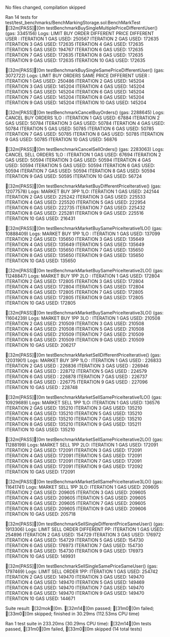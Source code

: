 No files changed, compilation skipped

Ran 14 tests for test/test_benchmarks/BenchMarkingStorage.sol:BenchMarkTest
[32m[PASS][0m testBenchmarkBuySingleMultiplePriceDifferentUser() (gas: 3345156)
Logs:
  LIMIT BUY ORDER DIFFERENT PRICE DIFFERENT USER : 
  ITERATION  1  GAS USED:  250567
  ITERATION  2  GAS USED:  172635
  ITERATION  3  GAS USED:  172635
  ITERATION  4  GAS USED:  172635
  ITERATION  5  GAS USED:  194767
  ITERATION  6  GAS USED:  172635
  ITERATION  7  GAS USED:  172635
  ITERATION  8  GAS USED:  172635
  ITERATION  9  GAS USED:  172635
  ITERATION  10  GAS USED:  172635

[32m[PASS][0m testBenchmarkBuySingleSamePriceDifferentUser() (gas: 3072722)
Logs:
  LIMIT BUY ORDERS SAME PRICE DIFFERENT USER : 
  ITERATION  1  GAS USED:  250486
  ITERATION  2  GAS USED:  145204
  ITERATION  3  GAS USED:  145204
  ITERATION  4  GAS USED:  145204
  ITERATION  5  GAS USED:  145204
  ITERATION  6  GAS USED:  145204
  ITERATION  7  GAS USED:  145204
  ITERATION  8  GAS USED:  145204
  ITERATION  9  GAS USED:  145204
  ITERATION  10  GAS USED:  145204

[32m[PASS][0m testBenchmarkCancelBuyOrders() (gas: 2288645)
Logs:
  CANCEL BUY ORDERS 1LO : 
  ITERATION  1  GAS USED:  67884
  ITERATION  2  GAS USED:  50784
  ITERATION  3  GAS USED:  50784
  ITERATION  4  GAS USED:  50784
  ITERATION  5  GAS USED:  50785
  ITERATION  6  GAS USED:  50785
  ITERATION  7  GAS USED:  50785
  ITERATION  8  GAS USED:  50785
  ITERATION  9  GAS USED:  50785
  ITERATION  10  GAS USED:  56876

[32m[PASS][0m testBenchmarkCancelSellOrders() (gas: 2283063)
Logs:
  CANCEL SELL ORDERS 1LO :
  ITERATION  1  GAS USED:  67694
  ITERATION  2  GAS USED:  50594
  ITERATION  3  GAS USED:  50594
  ITERATION  4  GAS USED:  50594
  ITERATION  5  GAS USED:  50594
  ITERATION  6  GAS USED:  50594
  ITERATION  7  GAS USED:  50594
  ITERATION  8  GAS USED:  50594
  ITERATION  9  GAS USED:  50595
  ITERATION  10  GAS USED:  56724

[32m[PASS][0m testBenchmarkMarketBuyDifferentPriceIterative() (gas: 12077578)
Logs:
  MARKET BUY 3PP 1LO:
  ITERATION  1  GAS USED:  242144
  ITERATION  2  GAS USED:  225242
  ITERATION  3  GAS USED:  225533
  ITERATION  4  GAS USED:  225520
  ITERATION  5  GAS USED:  222954
  ITERATION  6  GAS USED:  222735
  ITERATION  7  GAS USED:  225432
  ITERATION  8  GAS USED:  225281
  ITERATION  9  GAS USED:  225516
  ITERATION  10  GAS USED:  216431

[32m[PASS][0m testBenchmarkMarketBuySamePriceIterative1LO() (gas: 10888409)
Logs:
  MARKET BUY 1PP 1LO :
  ITERATION  1  GAS USED:  137099
  ITERATION  2  GAS USED:  135650
  ITERATION  3  GAS USED:  135649
  ITERATION  4  GAS USED:  135649
  ITERATION  5  GAS USED:  135649
  ITERATION  6  GAS USED:  135650
  ITERATION  7  GAS USED:  135650
  ITERATION  8  GAS USED:  135650
  ITERATION  9  GAS USED:  135650
  ITERATION  10  GAS USED:  135650

[32m[PASS][0m testBenchmarkMarketBuySamePriceIterative2LO() (gas: 11248847)
Logs:
  MARKET BUY 1PP 2LO :
  ITERATION  1  GAS USED:  172804
  ITERATION  2  GAS USED:  172805
  ITERATION  3  GAS USED:  172804
  ITERATION  4  GAS USED:  172804
  ITERATION  5  GAS USED:  172804
  ITERATION  6  GAS USED:  172805
  ITERATION  7  GAS USED:  172805
  ITERATION  8  GAS USED:  172805
  ITERATION  9  GAS USED:  172805
  ITERATION  10  GAS USED:  172805

[32m[PASS][0m testBenchmarkMarketBuySamePriceIterative3LO() (gas: 11604239)
Logs:
  MARKET BUY 1PP 3LO :
  ITERATION  1  GAS USED:  210508
  ITERATION  2  GAS USED:  210509
  ITERATION  3  GAS USED:  210508
  ITERATION  4  GAS USED:  210508
  ITERATION  5  GAS USED:  210508
  ITERATION  6  GAS USED:  210509
  ITERATION  7  GAS USED:  210509
  ITERATION  8  GAS USED:  210509
  ITERATION  9  GAS USED:  210509
  ITERATION  10  GAS USED:  206217

[32m[PASS][0m testBenchmarkMarketSellDifferentPriceIterative() (gas: 12031901)
Logs:
  MARKET BUY 3PP 1LO : 
  ITERATION  1  GAS USED :  226833
  ITERATION  2  GAS USED :  226836
  ITERATION  3  GAS USED :  226946
  ITERATION  4  GAS USED :  228712
  ITERATION  5  GAS USED :  224579
  ITERATION  6  GAS USED :  226878
  ITERATION  7  GAS USED :  226737
  ITERATION  8  GAS USED :  226775
  ITERATION  9  GAS USED :  227096
  ITERATION  10  GAS USED :  228748

[32m[PASS][0m testBenchmarkMarketSellSamePriceIterative1LO() (gas: 10929689)
Logs:
  MARKET SELL 1PP 1LO: 
  ITERATION  1  GAS USED:  136576
  ITERATION  2  GAS USED:  135210
  ITERATION  3  GAS USED:  135210
  ITERATION  4  GAS USED:  135210
  ITERATION  5  GAS USED:  135210
  ITERATION  6  GAS USED:  135210
  ITERATION  7  GAS USED:  135210
  ITERATION  8  GAS USED:  135210
  ITERATION  9  GAS USED:  135211
  ITERATION  10  GAS USED:  135210

[32m[PASS][0m testBenchmarkMarketSellSamePriceIterative2LO() (gas: 11288199)
Logs:
  MARKET SELL 1PP 2LO: 
  ITERATION  1  GAS USED:  172091
  ITERATION  2  GAS USED:  172091
  ITERATION  3  GAS USED:  172091
  ITERATION  4  GAS USED:  172091
  ITERATION  5  GAS USED:  172091
  ITERATION  6  GAS USED:  172091
  ITERATION  7  GAS USED:  172091
  ITERATION  8  GAS USED:  172091
  ITERATION  9  GAS USED:  172092
  ITERATION  10  GAS USED:  172091

[32m[PASS][0m testBenchmarkMarketSellSamePriceIterative3LO() (gas: 11641741)
Logs:
  MARKET SELL 1PP 3LO: 
  ITERATION  1  GAS USED:  209605
  ITERATION  2  GAS USED:  209605
  ITERATION  3  GAS USED:  209605
  ITERATION  4  GAS USED:  209605
  ITERATION  5  GAS USED:  209605
  ITERATION  6  GAS USED:  209605
  ITERATION  7  GAS USED:  209605
  ITERATION  8  GAS USED:  209605
  ITERATION  9  GAS USED:  209606
  ITERATION  10  GAS USED:  205718

[32m[PASS][0m testBenchmarkSellSingleDifferentPriceSameUser() (gas: 1913306)
Logs:
  LIMIT SELL ORDER DIFFERENT PP: 
  ITERATION  1 GAS USED:  254896
  ITERATION  2 GAS USED:  154729
  ITERATION  3 GAS USED:  176972
  ITERATION  4 GAS USED:  154729
  ITERATION  5 GAS USED:  154730
  ITERATION  6 GAS USED:  176973
  ITERATION  7 GAS USED:  154730
  ITERATION  8 GAS USED:  154730
  ITERATION  9 GAS USED:  176973
  ITERATION  10 GAS USED:  149931

[32m[PASS][0m testBenchmarkSellSingleSamePriceSameUser() (gas: 1797469)
Logs:
  LIMIT SELL ORDER 1PP: 
  ITERATION  1 GAS USED:  254742
  ITERATION  2 GAS USED:  149470
  ITERATION  3 GAS USED:  149470
  ITERATION  4 GAS USED:  149470
  ITERATION  5 GAS USED:  149469
  ITERATION  6 GAS USED:  149470
  ITERATION  7 GAS USED:  149470
  ITERATION  8 GAS USED:  149470
  ITERATION  9 GAS USED:  149470
  ITERATION  10 GAS USED:  144671

Suite result: [32mok[0m. [32m14[0m passed; [31m0[0m failed; [33m0[0m skipped; finished in 30.29ms (112.53ms CPU time)

Ran 1 test suite in 233.20ms (30.29ms CPU time): [32m14[0m tests passed, [31m0[0m failed, [33m0[0m skipped (14 total tests)
